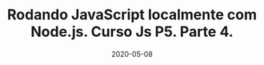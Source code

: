 ---
layout: page
title: "Rodando JavaScript localmente com Node.js. Curso Js P5. Parte 4."
date: 2020-05-08
type: video
description: Neste vídeo mostrarei como rodar código JavaScript localmente usando o Node.js. Isso é muito útil durante o aprendizado de JavaScript.
entry_number: 22
youtube_video_id: r1-XEVuIQoM
repository: 0022-rodando-js-node-curso-js-p5-parte4
has_code: false
has_p5: false
tags: [Curso Javascript, P5, Node.js]
playlists: [Curso JavaScript com P5.js]
permalink: /curso-javascript-p5-4/
---